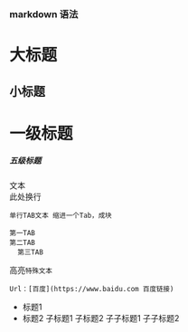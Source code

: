 ### markdown 语法

大标题
=== 

小标题
---

# 一级标题
##### 五级标题

文本  <br> 此处换行

    单行TAB文本 缩进一个Tab，成块
    
    第一TAB
    第二TAB
      第三TAB

高亮`特殊文本`

    Url：[百度](https://www.baidu.com 百度链接)

* 标题1
* 标题2
    子标题1
    子标题2
        子子标题1
        子子标题2

